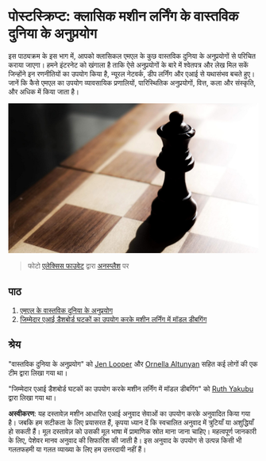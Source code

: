 # पोस्टस्क्रिप्ट: क्लासिक मशीन लर्निंग के वास्तविक दुनिया के अनुप्रयोग

इस पाठ्यक्रम के इस भाग में, आपको क्लासिकल एमएल के कुछ वास्तविक दुनिया के अनुप्रयोगों से परिचित कराया जाएगा। हमने इंटरनेट को खंगाला है ताकि ऐसे अनुप्रयोगों के बारे में श्वेतपत्र और लेख मिल सकें जिन्होंने इन रणनीतियों का उपयोग किया है, न्यूरल नेटवर्क, डीप लर्निंग और एआई से यथासंभव बचते हुए। जानें कि कैसे एमएल का उपयोग व्यावसायिक प्रणालियों, पारिस्थितिक अनुप्रयोगों, वित्त, कला और संस्कृति, और अधिक में किया जाता है।

![chess](../../../translated_images/chess.e704a268781bdad85d1876b6c2295742fa0d856e7dcf3659147052df9d3db205.hi.jpg)

> फोटो <a href="https://unsplash.com/@childeye?utm_source=unsplash&utm_medium=referral&utm_content=creditCopyText">एलेक्सिस फाउवेट</a> द्वारा <a href="https://unsplash.com/s/photos/artificial-intelligence?utm_source=unsplash&utm_medium=referral&utm_content=creditCopyText">अनस्प्लैश</a> पर
  
## पाठ

1. [एमएल के वास्तविक दुनिया के अनुप्रयोग](1-Applications/README.md)
2. [जिम्मेदार एआई डैशबोर्ड घटकों का उपयोग करके मशीन लर्निंग में मॉडल डीबगिंग](2-Debugging-ML-Models/README.md)

## श्रेय

"वास्तविक दुनिया के अनुप्रयोग" को [Jen Looper](https://twitter.com/jenlooper) और [Ornella Altunyan](https://twitter.com/ornelladotcom) सहित कई लोगों की एक टीम द्वारा लिखा गया था।

"जिम्मेदार एआई डैशबोर्ड घटकों का उपयोग करके मशीन लर्निंग में मॉडल डीबगिंग" को [Ruth Yakubu](https://twitter.com/ruthieyakubu) द्वारा लिखा गया था।

**अस्वीकरण**:
यह दस्तावेज़ मशीन आधारित एआई अनुवाद सेवाओं का उपयोग करके अनुवादित किया गया है। जबकि हम सटीकता के लिए प्रयासरत हैं, कृपया ध्यान दें कि स्वचालित अनुवाद में त्रुटियाँ या अशुद्धियाँ हो सकती हैं। मूल दस्तावेज़ को उसकी मूल भाषा में प्रामाणिक स्रोत माना जाना चाहिए। महत्वपूर्ण जानकारी के लिए, पेशेवर मानव अनुवाद की सिफारिश की जाती है। इस अनुवाद के उपयोग से उत्पन्न किसी भी गलतफहमी या गलत व्याख्या के लिए हम उत्तरदायी नहीं हैं।